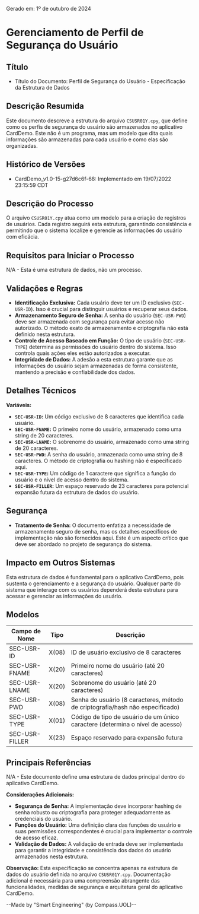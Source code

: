 Gerado em: 1º de outubro de 2024

# Gerenciamento de Perfil de Segurança do Usuário

## Título

- Título do Documento: Perfil de Segurança do Usuário - Especificação da Estrutura de Dados

## Descrição Resumida

Este documento descreve a estrutura do arquivo `CSUSR01Y.cpy`, que define como os perfis de segurança do usuário são armazenados no aplicativo CardDemo. Este não é um programa, mas um modelo que dita quais informações são armazenadas para cada usuário e como elas são organizadas.

## Histórico de Versões

- CardDemo_v1.0-15-g27d6c6f-68: Implementado em 19/07/2022 23:15:59 CDT

## Descrição do Processo

O arquivo `CSUSR01Y.cpy` atua como um modelo para a criação de registros de usuários. Cada registro seguirá esta estrutura, garantindo consistência e permitindo que o sistema localize e gerencie as informações do usuário com eficácia.

## Requisitos para Iniciar o Processo

N/A - Esta é uma estrutura de dados, não um processo.

## Validações e Regras

* **Identificação Exclusiva:** Cada usuário deve ter um ID exclusivo (`SEC-USR-ID`). Isso é crucial para distinguir usuários e recuperar seus dados.
* **Armazenamento Seguro de Senha:** A senha do usuário (`SEC-USR-PWD`) deve ser armazenada com segurança para evitar acesso não autorizado. O método exato de armazenamento e criptografia não está definido nesta estrutura.
* **Controle de Acesso Baseado em Função:** O tipo de usuário (`SEC-USR-TYPE`) determina as permissões do usuário dentro do sistema. Isso controla quais ações eles estão autorizados a executar.
* **Integridade de Dados:**  A adesão a esta estrutura garante que as informações do usuário sejam armazenadas de forma consistente, mantendo a precisão e confiabilidade dos dados.

## Detalhes Técnicos

**Variáveis:**

* **`SEC-USR-ID`:**  Um código exclusivo de 8 caracteres que identifica cada usuário.
* **`SEC-USR-FNAME`:**  O primeiro nome do usuário, armazenado como uma string de 20 caracteres.
* **`SEC-USR-LNAME`:** O sobrenome do usuário, armazenado como uma string de 20 caracteres.
* **`SEC-USR-PWD`:**  A senha do usuário, armazenada como uma string de 8 caracteres. O método de criptografia ou hashing não é especificado aqui.
* **`SEC-USR-TYPE`:**  Um código de 1 caractere que significa a função do usuário e o nível de acesso dentro do sistema.
* **`SEC-USR-FILLER`:** Um espaço reservado de 23 caracteres para potencial expansão futura da estrutura de dados do usuário.

## Segurança

* **Tratamento de Senha:** O documento enfatiza a necessidade de armazenamento seguro de senha, mas os detalhes específicos de implementação não são fornecidos aqui. Este é um aspecto crítico que deve ser abordado no projeto de segurança do sistema.

## Impacto em Outros Sistemas

Esta estrutura de dados é fundamental para o aplicativo CardDemo, pois sustenta o gerenciamento e a segurança do usuário. Qualquer parte do sistema que interage com os usuários dependerá desta estrutura para acessar e gerenciar as informações do usuário.

## Modelos

| Campo de Nome | Tipo | Descrição |
|---|---|---|
| SEC-USR-ID | X(08) | ID de usuário exclusivo de 8 caracteres |
| SEC-USR-FNAME | X(20) | Primeiro nome do usuário (até 20 caracteres) |
| SEC-USR-LNAME | X(20) | Sobrenome do usuário (até 20 caracteres) |
| SEC-USR-PWD | X(08) | Senha do usuário (8 caracteres, método de criptografia/hash não especificado) |
| SEC-USR-TYPE | X(01) | Código de tipo de usuário de um único caractere (determina o nível de acesso) |
| SEC-USR-FILLER | X(23) | Espaço reservado para expansão futura |

## Principais Referências

N/A - Este documento define uma estrutura de dados principal dentro do aplicativo CardDemo.

**Considerações Adicionais:**

* **Segurança de Senha:** A implementação deve incorporar hashing de senha robusto ou criptografia para proteger adequadamente as credenciais do usuário.
* **Funções do Usuário:** Uma definição clara das funções do usuário e suas permissões correspondentes é crucial para implementar o controle de acesso eficaz.
* **Validação de Dados:** A validação de entrada deve ser implementada para garantir a integridade e consistência dos dados do usuário armazenados nesta estrutura.

**Observação:** Esta especificação se concentra apenas na estrutura de dados do usuário definida no arquivo `CSUSR01Y.cpy`. Documentação adicional é necessária para uma compreensão abrangente das funcionalidades, medidas de segurança e arquitetura geral do aplicativo CardDemo.

--Made by "Smart Engineering" (by Compass.UOL)--